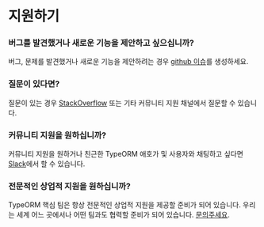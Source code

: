 # 지원하기

### 버그를 발견했거나 새로운 기능을 제안하고 싶으십니까?

버그, 문제를 발견했거나 새로운 기능을 제안하려는 경우 [github 이슈](https://github.com/typeorm/typeorm/issues)를 생성하세요.

### 질문이 있다면?

질문이 있는 경우 [StackOverflow](https://stackoverflow.com/questions/tagged/typeorm) 또는 기타 커뮤니티 지원 채널에서 질문할 수 있습니다.

### 커뮤니티 지원을 원하십니까?

커뮤니티 지원을 원하거나 친근한 TypeORM 애호가 및 사용자와 채팅하고 싶다면 [Slack](https://join.slack.com/t/typeorm/shared_invite/zt-gej3gc00-hR~L~DqGUJ7qOpGy4SSq3g)에서 할 수 있습니다.

### 전문적인 상업적 지원을 원하십니까?

TypeORM 핵심 팀은 항상 전문적인 상업적 지원을 제공할 준비가 되어 있습니다. 우리는 세계 어느 곳에서나 어떤 팀과도 협력할 준비가 되어 있습니다. [문의주세요](mailto:support@typeorm.io).
